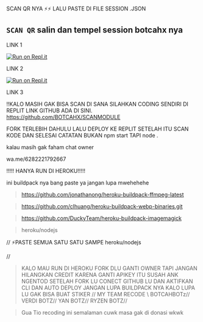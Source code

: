 SCAN QR NYA ⚡⚡ LALU PASTE DI FILE SESSION .JSON
## `SCAN QR` salin dan tempel session botcahx nya

LINK 1

[![Run on Repl.it](https://repl.it/badge/github/quiec/whatsAlfa)](https://replit.com/@tioclkp02/SCANMODULE-3#index.js)

 LINK 2
 
[![Run on Repl.it](https://repl.it/badge/github/quiec/whatsAlfa)](https://replit.com/@tioclkp02/SCANMODULE-3#index.js)

LINK 3

!!KALO MASIH GAK BISA SCAN DI SANA SILAHKAN CODING SENDIRI DI REPLIT LINK GITHUB ADA DI SINI.
 https://github.com/BOTCAHX/SCANMODULE

FORK TERLEBIH DAHULU LALU DEPLOY KE REPLIT SETELAH ITU SCAN KODE DAN SELESAI 
CATATAN BUKAN npm start TAPI node .

 kalau masih gak faham chat owner

 wa.me/6282221792667
 

!!!!! HANYA RUN DI HEROKU!!!!!

ini buildpack nya bang paste ya jangan lupa mwehehehe


>   https://github.com/jonathanong/heroku-buildpack-ffmpeg-latest

>   https://github.com/clhuang/heroku-buildpack-webp-binaries.git

>   https://github.com/DuckyTeam/heroku-buildpack-imagemagick

>   heroku/nodejs


//
⚡PASTE SEMUA SATU SATU SAMPE heroku/nodejs

//

>KALO MAU RUN DI HEROKU FORK DLU GANTI OWNER TAPI JANGAN HILANGKAN CREDIT KARENA GANTI APIKEY ITU SUSAH ANK NGENTOD
>SETELAH FORK LU CONECT GITHUB LU DAN AKTIFKAN CLI DAN AUTO DEPLOY JANGAN LUPA BUILDPACK NYA KALO LUPA LU GAK BISA BUAT STIKER
//
MY TEAM RECODE \\
> BOTCAHBOTz//
>VERDI BOTZ//
>YAN BOTZ//
>RYZEN BOTZ//


>Gua Tio recoding ini semalaman cuwk masa gak di donasi wkwk

